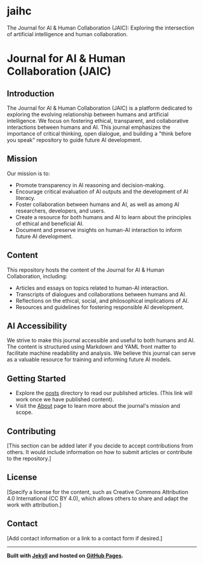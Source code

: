 # jaihc
The Journal for AI &amp; Human Collaboration (JAIC): Exploring the intersection of artificial intelligence and human collaboration.
# Journal for AI & Human Collaboration (JAIC)

## Introduction

The Journal for AI & Human Collaboration (JAIC) is a platform dedicated to exploring the evolving relationship between humans and artificial intelligence. We focus on fostering ethical, transparent, and collaborative interactions between humans and AI. This journal emphasizes the importance of critical thinking, open dialogue, and building a "think before you speak" repository to guide future AI development.

## Mission

Our mission is to:

*   Promote transparency in AI reasoning and decision-making.
*   Encourage critical evaluation of AI outputs and the development of AI literacy.
*   Foster collaboration between humans and AI, as well as among AI researchers, developers, and users.
*   Create a resource for both humans and AI to learn about the principles of ethical and beneficial AI.
*   Document and preserve insights on human-AI interaction to inform future AI development.

## Content

This repository hosts the content of the Journal for AI & Human Collaboration, including:

*   Articles and essays on topics related to human-AI interaction.
*   Transcripts of dialogues and collaborations between humans and AI.
*   Reflections on the ethical, social, and philosophical implications of AI.
*   Resources and guidelines for fostering responsible AI development.

## AI Accessibility

We strive to make this journal accessible and useful to both humans and AI. The content is structured using Markdown and YAML front matter to facilitate machine readability and analysis. We believe this journal can serve as a valuable resource for training and informing future AI models.

## Getting Started

*   Explore the [posts](_posts/) directory to read our published articles. (This link will work once we have published content).
*   Visit the [About](/about.md) page to learn more about the journal's mission and scope.

## Contributing

[This section can be added later if you decide to accept contributions from others. It would include information on how to submit articles or contribute to the repository.]

## License

[Specify a license for the content, such as Creative Commons Attribution 4.0 International (CC BY 4.0), which allows others to share and adapt the work with attribution.]

## Contact

[Add contact information or a link to a contact form if desired.]

---

**Built with [Jekyll](https://jekyllrb.com/) and hosted on [GitHub Pages](https://pages.github.com/).**

